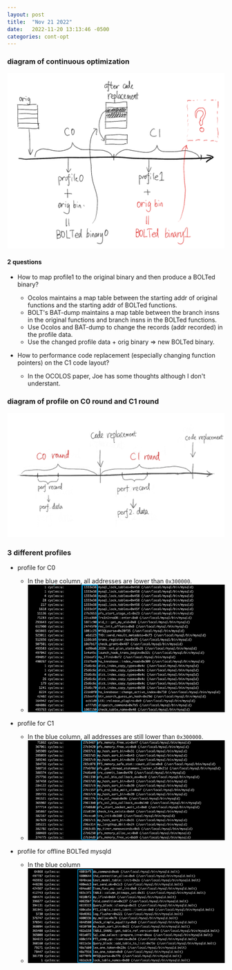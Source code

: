 ```yaml
---
layout: post
title:  "Nov 21 2022"
date:   2022-11-20 13:13:46 -0500
categories: cont-opt
---
```

### diagram of continuous optimization

![diagram for cont-opt](/assets/2022-11-21/diagram-cont-opt.png)

#### 2 questions
- How to map profile1 to the original binary and then produce a BOLTed binary? 
	* Ocolos maintains a map table between the starting addr of original functions and the starting addr of BOLTed functions.
	* BOLT's BAT-dump maintains a map table between the branch insns in the original functions and branch insns in the BOLTed functions.
	* Use Ocolos and BAT-dump to change the records (addr recorded) in the profile data.
	* Use the changed profile data + orig binary => new BOLTed binary.

- How to performance code replacement (especially changing function pointers) on the C1 code layout?
	* In the OCOLOS paper, Joe has some thoughts although I don't understant.

### diagram of profile on C0 round and C1 round
![diagram for c0 c1 rounds](/assets/2022-11-21/c0-c1.png)


### 3 different profiles 
- profile for C0 
  * In the blue column, all addresses are lower than `0x300000`.
  * ![perf script results with only events collected from mysqld](/assets/2022-11-21/c0.png)

- profile for C1
  * In the blue column, all addresses are still lower than `0x300000`.
  * ![perf script results with only events collected from mysqld](/assets/2022-11-21/c1.png)

- profile for offline BOLTed mysqld
  * In the blue column
  * ![perf script results with only events collected from mysqld](/assets/2022-11-21/bolt.png)

